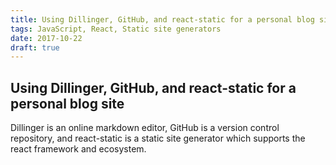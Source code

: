 ```yaml
---
title: Using Dillinger, GitHub, and react-static for a personal blog site
tags: JavaScript, React, Static site generators
date: 2017-10-22
draft: true
---
```


## Using Dillinger, GitHub, and react-static for a personal blog site

Dillinger is an online markdown editor, GitHub is a version control repository, and react-static is a static site generator which supports the react framework and ecosystem.
